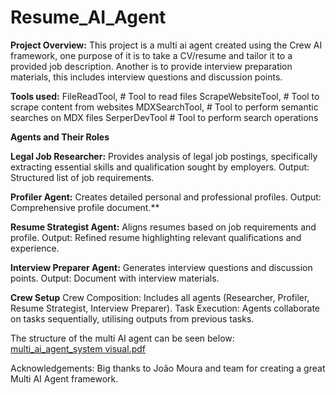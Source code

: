# Resume_AI_Agent

**Project Overview:**
This project is a multi ai agent created using the Crew AI framework, one purpose of it is to take a CV/resume and tailor it to a provided job description. Another is to provide interview preparation materials, this includes interview questions and discussion points.

**Tools used:**
  FileReadTool,        # Tool to read files
  ScrapeWebsiteTool,   # Tool to scrape content from websites
  MDXSearchTool,       # Tool to perform semantic searches on MDX files
  SerperDevTool        # Tool to perform search operations

**Agents and Their Roles**

**Legal Job Researcher:** Provides analysis of legal job postings, specifically extracting essential skills and qualification sought by employers.
Output: Structured list of job requirements.

**Profiler Agent:** Creates detailed personal and professional profiles.
Output: Comprehensive profile document.**

**Resume Strategist Agent:** Aligns resumes based on job requirements and profile.
Output: Refined resume highlighting relevant qualifications and experience.

**Interview Preparer Agent:** Generates interview questions and discussion points.
Output: Document with interview materials.

**Crew Setup**
Crew Composition: Includes all agents (Researcher, Profiler, Resume Strategist, Interview Preparer).
Task Execution: Agents collaborate on tasks sequentially, utilising outputs from previous tasks.

The structure of the multi AI agent can be seen below:
[multi_ai_agent_system visual.pdf](https://github.com/user-attachments/files/16203667/multi_ai_agent_system.visual.pdf)

Acknowledgements: Big thanks to João Moura and team for creating a great Multi AI Agent framework. 

